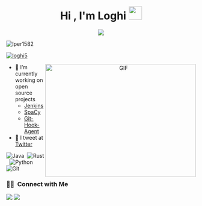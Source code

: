 <h1 align="center">Hi , I'm Loghi <img src="https://media.giphy.com/media/TEnXkcsHrP4YedChhA/giphy.gif" width="35"></h1>
<p align="center">
  <a href="https://github.com/DenverCoder1/readme-typing-svg"><img src="https://readme-typing-svg.herokuapp.com?lines=Senior+Software+Engineer;Open+Source+fanatic;Java%20|%20Rust%20|%20DSA%20|%20Kubernetes%20;Always%20learning%20new%20things&center=true&width=500&height=50"></a>
</p>

<p align="left"> <img src="https://komarev.com/ghpvc/?username=lper1582&label=Profile%20views&color=0e75b6&style=flat" alt="lper1582" /> </p>

<p align="left"> <a href="https://twitter.com/loghi5" target="blank"><img src="https://img.shields.io/twitter/follow/loghi5?logo=twitter&style=for-the-badge" alt="loghi5" /></a> </p>

<a target="_blank" align="center">
  <img align="right" top="500" height="300" width="400" alt="GIF" src="https://media.giphy.com/media/SWoSkN6DxTszqIKEqv/giphy.gif">
</a>

- 🔭 I’m currently working on open source projects
  - [Jenkins](https://plugins.jenkins.io/machine-learning/)
  - [SpaCy](https://github.com/explosion/spaCy)
  - [Git-Hook-Agent](https://github.com/lper1582/git-hook-agent)
- 🐥 I tweet at [Twitter](https://twitter.com/loghi5)


![Java](https://img.shields.io/badge/%20-Java-red)&nbsp;
![Rust](https://img.shields.io/badge/%20-Rust%20-orange)&nbsp;
![Python](https://img.shields.io/badge/%20-Python-yellow)&nbsp;
![Git](https://img.shields.io/badge/%20-Git-brightgreen)&nbsp;


  
  ### 🤝🏻 &nbsp;Connect with Me

<p align="left">
<a href="https://www.linkedin.com/in/loghi/"><img src="https://img.shields.io/badge/-Loghi%20LinkedIn-0077B5?style=flat&logo=Linkedin&logoColor=white"/></a>
<a href="mailto:loghijiaha@gmail.com"><img src="https://img.shields.io/badge/-loghijiaha@gmail.com-D14836?style=flat&logo=Gmail&logoColor=white"/></a>

</p>
